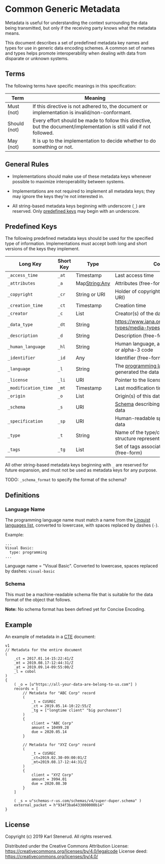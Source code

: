Common Generic Metadata
=======================

Metadata is useful for understanding the context surrounding the data being transmitted, but only if the receiving party knows what the metadata means.

This document describes a set of predefined metadata key names and types for use in generic data encoding schemes. A common set of names and types helps promote interoperability when dealing with data from disparate or unknown systems.



Terms
-----

The following terms have specific meanings in this specification:

| Term         | Meaning                                                                                                               |
| ------------ | --------------------------------------------------------------------------------------------------------------------- |
| Must (not)   | If this directive is not adhered to, the document or implementation is invalid/non-conformant.                        |
| Should (not) | Every effort should be made to follow this directive, but the document/implementation is still valid if not followed. |
| May (not)    | It is up to the implementation to decide whether to do something or not.                                              |



General Rules
-------------

 * Implementations should make use of these metadata keys whenever possible to maximize interoperability between systems.

 * Implementations are not required to implement all metadata keys; they may ignore the keys they're not interested in.

 * All string-based metadata keys beginning with underscore (`_`) are reserved. Only [predefined keys](#predefined-keys) may begin with an underscore.



Predefined Keys
---------------

The following predefined metadata keys should be used for the specified type of information. Implementations must accept both long and short versions of the keys they implement.

| Long Key                | Short Key | Type                | Contents                                                           |
| ----------------------- | --------- | ------------------- | ------------------------------------------------------------------ |
| `_access_time`          | `_at`     | Timestamp           | Last access time                                                   |
| `_attributes`           | `_a`      | Map<String:Any>     | Attributes (free-form)                                             |
| `_copyright`            | `_cr`     | String or URI       | Holder of copyright over data (Name or URI)                        |
| `_creation_time`        | `_ct`     | Timestamp           | Creation time                                                      |
| `_creator`              | `_c`      | List<String or URI> | Creator(s) of the data                                             |
| `_data_type`            | `_dt`     | String              | https://www.iana.org/assignments/media-types/media-types.xhtml     |
| `_description`          | `_d`      | String              | Description (free-form)                                            |
| `_human_language`       | `_hl`     | String              | Human language, as an ISO 639 alpha-2 or alpha-3 code              |
| `_identifier`           | `_id`     | Any                 | Identifier (free-form)                                             |
| `_language`             | `_l`      | String              | The [programming language](#language-name) that generated the data |
| `_license`              | `_li`     | URI                 | Pointer to the license for this data                               |
| `_modification_time`    | `_mt`     | Timestamp           | Last modification time                                             |
| `_origin`               | `_o`      | List<String or URI> | Origin(s) of this data                                             |
| `_schema`               | `_s`      | URI                 | [Schema](#schema) describing how to interpret the data             |
| `_specification`        | `_sp`     | URI                 | Human-readable specification about the data                        |
| `_type`                 | `_t`      | String              | Name of the type/class/struct that this structure represents       |
| `_tags`                 | `_tg`     | List<String>        | Set of tags associated with this data (free-form)                  |

All other string-based metadata keys beginning with `_` are reserved for future expansion, and must not be used as metadata keys for any purpose.

TODO: `_schema_format` to specify the format of the schema?


Definitions
-----------


### Language Name

The programming language name must match a name from the [Linquist languages list](https://github.com/github/linguist/blob/master/lib/linguist/languages.yml), converted to lowercase, with spaces replaced by dashes (`-`).

Example:

    ...
    Visual Basic:
      type: programming
    ...

Language name = "Visual Basic". Converted to lowercase, spaces replaced by dashes: `visual-basic`


### Schema

This must be a machine-readable schema file that is suitable for the data format of the object that follows.

**Note:** No schema format has been defined yet for Concise Encoding.



Example
-------

An example of metadata in a [CTE](cte-specification.md) document:

    v1
    // Metadata for the entire document
    (
        _ct = 2017.01.14-15:22:41/Z
        _mt = 2019.08.17-12:44:31/Z
        _at = 2019.09.14-09:55:00/Z
        _l = cobol
    )
    {
        ( _o = [u"https://all-your-data-are-belong-to-us.com"] )
        records = [
            // Metadata for "ABC Corp" record
            (
                _t = CUSREC
                _ct = 2019.05.14-10:22:55/Z
                _tg = ["longtime client" "big purchases"]
            )
            {
                client = "ABC Corp"
                amount = 10499.28
                due = 2020.05.14
            }

            // Metadata for "XYZ Corp" record
            (
                _t = CUSREC
                _ct=2019.02.30-09:00:01/Z
                _mt=2019.08.17-12:44:31/Z
            )
            {
                client = "XYZ Corp"
                amount = 3994.01
                due = 2020.08.30
            }
        ]

        ( _s = u"schemas-r-us.com/schemas/v4/super-duper.schema" )
        external_packet = h"934f3ba6433000000b14"
    }



License
-------

Copyright (c) 2019 Karl Stenerud. All rights reserved.

Distributed under the Creative Commons Attribution License: https://creativecommons.org/licenses/by/4.0/legalcode
License deed: https://creativecommons.org/licenses/by/4.0/
